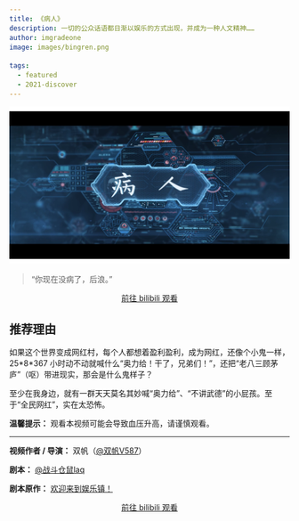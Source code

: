 ```yaml
---
title: 《病人》
description: 一切的公众话语都日渐以娱乐的方式出现，并成为一种人文精神……
author: imgradeone
image: images/bingren.png

tags:
  - featured
  - 2021-discover
---
```


![](/images/bingren.png)

<!-- {% include bili-card.html
  name="双帆V587"
  uid="260088516"
  title="《病人》"
  bvid="BV1Ri4y1G7jN"
  avatar="/images/upper-cache/260088516.webp"
  timestamp="2020-07-01"
  image="/images/upper-cache/BV1Ri4y1G7jN"
  contents="广播电视编导专业学生毕业作品  
“一切的公众话语都日渐以娱乐的方式出现，并成为一种人文精神。
我们的政治、体育、宗教、新闻、教育、商业都心甘情愿地成为娱乐的附庸，毫无怨言甚至无声无息。结果就是，我们成了一个娱乐至死的物种。”
——《娱乐至死》"
%} -->

> “你现在没病了，后浪。”

<div style="text-align: center">
  <p><a rel="nofollow noopener noreferrer" target="_blank" href="https://www.bilibili.com/video/BV1Ri4y1G7jN" class="button">前往 bilibili 观看</a></p>
</div>

## 推荐理由
如果这个世界变成网红村，每个人都想着盈利盈利，成为网红，还像个小鬼一样，25\*8\*367 小时动不动就喊什么“奥力给！干了，兄弟们！”，还把“老八三顾茅庐”（呕）带进现实，那会是什么鬼样子？

至少在我身边，就有一群天天莫名其妙喊“奥力给”、“不讲武德”的小屁孩。至于“全民网红”，实在太恐怖。

**温馨提示：** 观看本视频可能会导致血压升高，请谨慎观看。

---

**视频作者 / 导演：** 双帆（[@双帆V587](https://space.bilibili.com/260088516)）

**剧本：** [@战斗仓鼠laq](https://space.bilibili.com/3756233)

**剧本原作：** [欢迎来到娱乐镇！](https://www.bilibili.com/read/cv4885458)

<div style="text-align: center">
  <p><a rel="nofollow noopener noreferrer" target="_blank" href="https://www.bilibili.com/video/BV1Ri4y1G7jN" class="button">前往 bilibili 观看</a></p>
</div>
